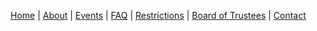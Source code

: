 [Home](index.md) | [About](about.md) | [Events](events.md) | [FAQ](faq.md) | [Restrictions](restrictions.md) | [Board of Trustees](trustees.md) | [Contact](contact.md)

